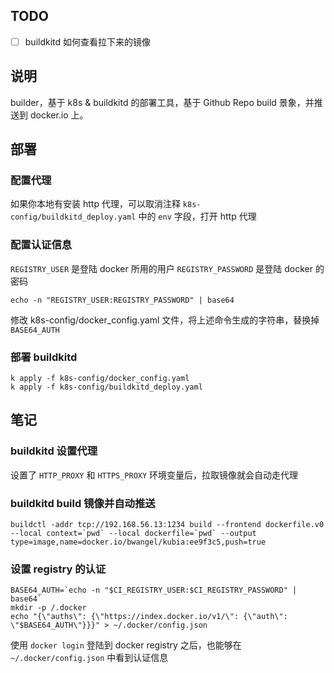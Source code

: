 ## TODO

- [ ] buildkitd 如何查看拉下来的镜像

## 说明

builder，基于 k8s & buildkitd 的部署工具，基于 Github Repo build 景象，并推送到 docker.io 上。

## 部署

### 配置代理

如果你本地有安装 http 代理，可以取消注释 `k8s-config/buildkitd_deploy.yaml` 中的 `env` 字段，打开 http 代理

### 配置认证信息

`REGISTRY_USER` 是登陆 docker 所用的用户
`REGISTRY_PASSWORD` 是登陆 docker 的密码

```shell
echo -n "REGISTRY_USER:REGISTRY_PASSWORD" | base64
```

修改 k8s-config/docker_config.yaml 文件，将上述命令生成的字符串，替换掉 `BASE64_AUTH`

### 部署 buildkitd

```shell
k apply -f k8s-config/docker_config.yaml
k apply -f k8s-config/buildkitd_deploy.yaml
```

## 笔记

### buildkitd 设置代理

设置了 `HTTP_PROXY` 和 `HTTPS_PROXY` 环境变量后，拉取镜像就会自动走代理

### buildkitd build 镜像并自动推送

```shell
buildctl -addr tcp://192.168.56.13:1234 build --frontend dockerfile.v0 --local context=`pwd` --local dockerfile=`pwd` --output type=image,name=docker.io/bwangel/kubia:ee9f3c5,push=true
```

### 设置 registry 的认证

```shell
BASE64_AUTH=`echo -n "$CI_REGISTRY_USER:$CI_REGISTRY_PASSWORD" | base64`
mkdir -p /.docker
echo "{\"auths\": {\"https://index.docker.io/v1/\": {\"auth\": \"$BASE64_AUTH\"}}}" > ~/.docker/config.json
```

使用 `docker login` 登陆到 docker registry 之后，也能够在 `~/.docker/config.json` 中看到认证信息